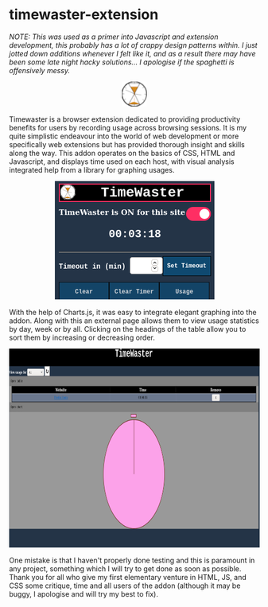 # timewaster-extension

*NOTE: This was used as a primer into Javascript and extension development, this probably has a lot of crappy design patterns within. I just jotted down additions whenever I felt like it, and as a result there may have been some late night hacky solutions... I apologise if the spaghetti is offensively messy.*

<p align="center">
  <img src="images/smallLogo.png" width=50 height=50>
</p>

Timewaster is a browser extension dedicated to providing productivity benefits for users by recording usage across browsing sessions. 
It is my quite simplistic endeavour into the world of web development or more specifically web extensions but has provided thorough insight and skills along the way.
This addon operates on the basics of CSS, HTML and Javascript, and displays time used on each host, with visual analysis integrated help from a library for graphing usages.


<p align="center">
  <img src="images/timewaster-preview-1.png">
</p>

With the help of Charts.js, it was easy to integrate elegant graphing into the addon. Along with this an external page allows them to view usage statistics by day, week or by all. Clicking on the headings of the table allow you to sort them by increasing or decreasing order.


<p align="center">
  <img src="images/usage-preview.png" width=850 height=400>
</p>


One mistake is that I haven't properly done testing and this is paramount in any project, something which I will try to get done as soon as possible. Thank you for all who give my first elementary venture in HTML, JS, and CSS some critique, time and all users of the addon (although it may be buggy, I apologise and will try my best to fix). 
